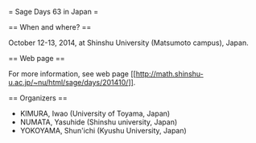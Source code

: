 = Sage Days 63 in Japan =

== When and where? ==

October 12-13, 2014, at Shinshu University (Matsumoto campus), Japan.

== Web page ==

For more information, see web page
[[http://math.shinshu-u.ac.jp/~nu/html/sage/days/201410/]].

== Organizers ==

  * KIMURA, Iwao (University of Toyama, Japan)
  * NUMATA, Yasuhide (Shinshu university, Japan)
  * YOKOYAMA, Shun'ichi (Kyushu University, Japan)
